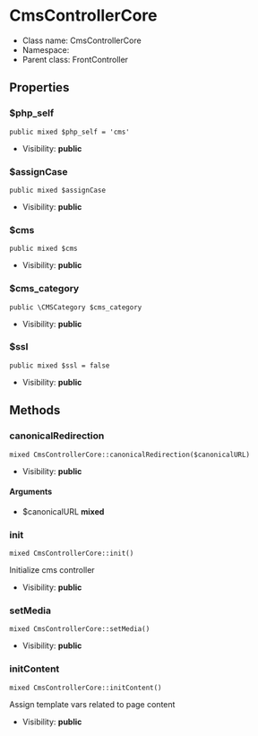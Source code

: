 CmsControllerCore
===============






* Class name: CmsControllerCore
* Namespace: 
* Parent class: FrontController





Properties
----------


### $php_self

    public mixed $php_self = 'cms'





* Visibility: **public**


### $assignCase

    public mixed $assignCase





* Visibility: **public**


### $cms

    public mixed $cms





* Visibility: **public**


### $cms_category

    public \CMSCategory $cms_category





* Visibility: **public**


### $ssl

    public mixed $ssl = false





* Visibility: **public**


Methods
-------


### canonicalRedirection

    mixed CmsControllerCore::canonicalRedirection($canonicalURL)





* Visibility: **public**


#### Arguments
* $canonicalURL **mixed**



### init

    mixed CmsControllerCore::init()

Initialize cms controller



* Visibility: **public**




### setMedia

    mixed CmsControllerCore::setMedia()





* Visibility: **public**




### initContent

    mixed CmsControllerCore::initContent()

Assign template vars related to page content



* Visibility: **public**



